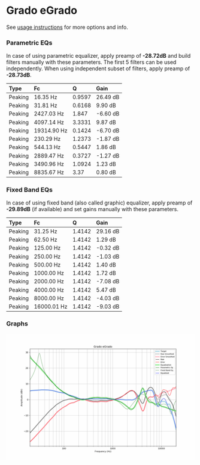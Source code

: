 # Grado eGrado
See [usage instructions](https://github.com/jaakkopasanen/AutoEq#usage) for more options and info.

### Parametric EQs
In case of using parametric equalizer, apply preamp of **-28.72dB** and build filters manually
with these parameters. The first 5 filters can be used independently.
When using independent subset of filters, apply preamp of **-28.73dB**.

| Type    | Fc          |      Q | Gain     |
|:--------|:------------|:-------|:---------|
| Peaking | 16.35 Hz    | 0.9597 | 26.49 dB |
| Peaking | 31.81 Hz    | 0.6168 | 9.90 dB  |
| Peaking | 2427.03 Hz  | 1.847  | -6.60 dB |
| Peaking | 4097.14 Hz  | 3.3331 | 9.87 dB  |
| Peaking | 19314.90 Hz | 0.1424 | -6.70 dB |
| Peaking | 230.29 Hz   | 1.2373 | -1.87 dB |
| Peaking | 544.13 Hz   | 0.5447 | 1.86 dB  |
| Peaking | 2889.47 Hz  | 0.3727 | -1.27 dB |
| Peaking | 3490.96 Hz  | 1.0924 | 1.23 dB  |
| Peaking | 8835.67 Hz  | 3.37   | 0.80 dB  |

### Fixed Band EQs
In case of using fixed band (also called graphic) equalizer, apply preamp of **-29.89dB**
(if available) and set gains manually with these parameters.

| Type    | Fc          |      Q | Gain     |
|:--------|:------------|:-------|:---------|
| Peaking | 31.25 Hz    | 1.4142 | 29.16 dB |
| Peaking | 62.50 Hz    | 1.4142 | 1.29 dB  |
| Peaking | 125.00 Hz   | 1.4142 | -0.32 dB |
| Peaking | 250.00 Hz   | 1.4142 | -1.03 dB |
| Peaking | 500.00 Hz   | 1.4142 | 1.40 dB  |
| Peaking | 1000.00 Hz  | 1.4142 | 1.72 dB  |
| Peaking | 2000.00 Hz  | 1.4142 | -7.08 dB |
| Peaking | 4000.00 Hz  | 1.4142 | 5.47 dB  |
| Peaking | 8000.00 Hz  | 1.4142 | -4.03 dB |
| Peaking | 16000.01 Hz | 1.4142 | -9.03 dB |

### Graphs
![](./Grado%20eGrado.png)